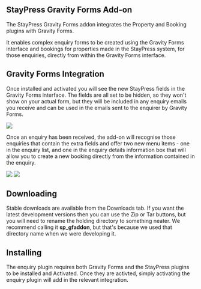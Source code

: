 ## StayPress Gravity Forms Add-on

The StayPress Gravity Forms addon integrates the Property and Booking plugins with Gravity Forms.

It enables complex enquiry forms to be created using the Gravity Forms interface and bookings for properties made in the StayPress system, for those enquiries, directly from within the Gravity Forms interface.

## Gravity Forms Integration

Once installed and activated you will see the new StayPress fields in the Gravity Forms interface. The fields are all set to be hidden, so they won't show on your actual form, but they will be included in any enquiry emails you receive and can be used in the emails sent to the enquirer by Gravity Forms.

<img src='http://staypress.com/wp-content/blogs.dir/7/files/2010/11/gravityformsintegration.png' />

Once an enquiry has been received, the add-on will recognise those enquiries that contain the extra fields and offer two new menu items - one in the enquiry list, and one in the enquiry details information box that will allow you to create a new booking directly from the information contained in the enquiry.

<img src='http://staypress.com/wp-content/blogs.dir/7/files/2012/03/bookone.png' />

<img src='http://staypress.com/wp-content/blogs.dir/7/files/2011/07/infopanel.png' />

## Downloading

Stable downloads are available from the Downloads tab. If you want the latest development versions then you can use the Zip or Tar buttons, but you will need to rename the holding directory to something neater. We recommend calling it **sp_gfaddon**, but that's because we used that directory name when we were developing it.

## Installing

The enquiry plugin requires both Gravity Forms and the StayPress plugins to be installed and Activated. Once they are activted, simply activating the enquiry plugin will add in the relevant integration.

